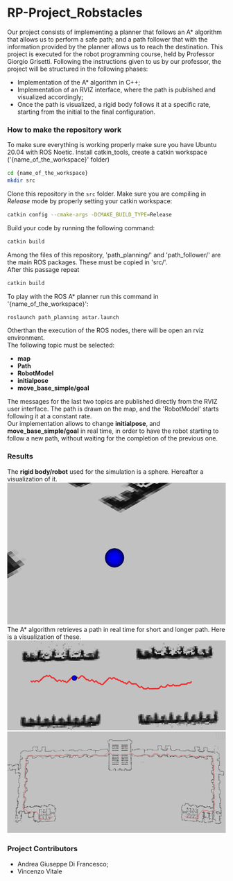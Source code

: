 # RP-Project_Robstacles
Our project consists of implementing a planner that follows an A* algorithm that allows us to perform a safe path; and a path follower that with the information provided by the planner allows us to reach the destination.
This project is executed for the robot programming course, held by Professor Giorgio Grisetti. 
Following the instructions given to us by our professor, the project will be structured in the following phases: 
- Implementation of the A* algorithm in C++;
- Implementation of an RVIZ interface, where the path is published and visualized accordingly;
- Once the path is visualized, a rigid body follows it at a specific rate, starting from the initial to the final configuration.

### How to make the repository work
To make sure everything is working properly make sure you have Ubuntu 20.04 with
ROS Noetic. Install catkin_tools, create a catkin workspace ('{name_of_the_workspace}' folder) 
```bash
cd {name_of_the_workspace}
mkdir src
```
Clone this
repository in the `src` folder. Make sure you are compiling in *Release* mode
by properly setting your catkin workspace:
```bash
catkin config --cmake-args -DCMAKE_BUILD_TYPE=Release
```
Build your code by running the following command:
```bash
catkin build
```
Among the files of this repository, 'path_planning/' and 'path_follower/' are the main ROS packages. These must be copied in 'src/'.  
After this passage repeat  
```bash
catkin build
```
To play with the ROS A* planner run this command in '{name_of_the_workspace}':  
```bash
roslaunch path_planning astar.launch
```
Otherthan the execution of the ROS nodes, there will be open an rviz environment.  
The following topic must be selected:  
* **map**
* **Path**
* **RobotModel**
* **initialpose**
* **move_base_simple/goal**

The messages for the last two topics are published directly from the RVIZ user interface. The path is drawn on the map, and the 'RobotModel' starts following it at a constant rate.  
Our implementation allows to change **initialpose**, and **move_base_simple/goal** in real time, in order to have the robot starting to follow a new path, without waiting for the completion of the previous one.

### Results

The **rigid body/robot** used for the simulation is a sphere. Hereafter a visualization of it.  
![Example Image](images/robot.png)  
The A* algorithm retrieves a path in real time for short and longer path. Here is a visualization of these.  
![Example Image](images/simple_path.png)
![Example Image](images/long_path.png)


### Project Contributors

- Andrea Giuseppe Di Francesco;
- Vincenzo Vitale
